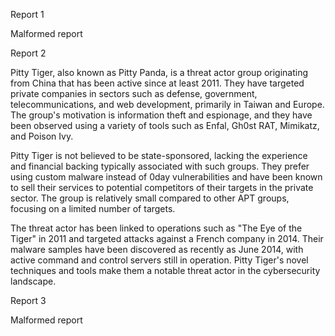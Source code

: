 
Report 1

Malformed report





Report 2

Pitty Tiger, also known as Pitty Panda, is a threat actor group originating from China that has been active since at least 2011. They have targeted private companies in sectors such as defense, government, telecommunications, and web development, primarily in Taiwan and Europe. The group's motivation is information theft and espionage, and they have been observed using a variety of tools such as Enfal, Gh0st RAT, Mimikatz, and Poison Ivy.

Pitty Tiger is not believed to be state-sponsored, lacking the experience and financial backing typically associated with such groups. They prefer using custom malware instead of 0day vulnerabilities and have been known to sell their services to potential competitors of their targets in the private sector. The group is relatively small compared to other APT groups, focusing on a limited number of targets.

The threat actor has been linked to operations such as "The Eye of the Tiger" in 2011 and targeted attacks against a French company in 2014. Their malware samples have been discovered as recently as June 2014, with active command and control servers still in operation. Pitty Tiger's novel techniques and tools make them a notable threat actor in the cybersecurity landscape.





Report 3

Malformed report


